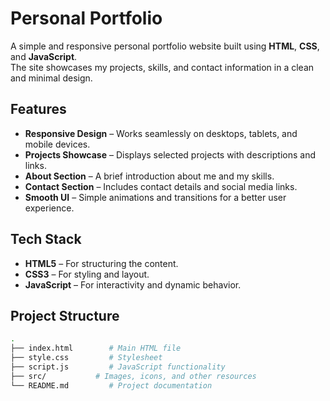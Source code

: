 # Personal Portfolio

A simple and responsive personal portfolio website built using **HTML**, **CSS**, and **JavaScript**.  
The site showcases my projects, skills, and contact information in a clean and minimal design.

## Features

- **Responsive Design** – Works seamlessly on desktops, tablets, and mobile devices.
- **Projects Showcase** – Displays selected projects with descriptions and links.
- **About Section** – A brief introduction about me and my skills.
- **Contact Section** – Includes contact details and social media links.
- **Smooth UI** – Simple animations and transitions for a better user experience.

## Tech Stack

- **HTML5** – For structuring the content.
- **CSS3** – For styling and layout.
- **JavaScript** – For interactivity and dynamic behavior.

## Project Structure

```bash
.
├── index.html        # Main HTML file
├── style.css         # Stylesheet
├── script.js         # JavaScript functionality
├── src/           # Images, icons, and other resources
└── README.md         # Project documentation
